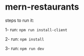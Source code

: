 # mern-restaurants

steps to run it:

1- run: `npm run install-client`

2- run: `npm install`

3- run: `npm run dev`

